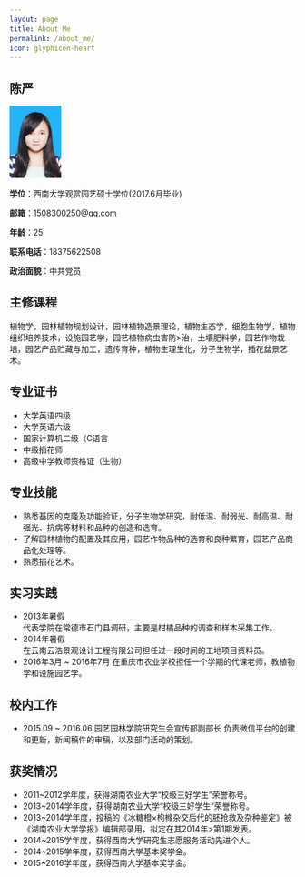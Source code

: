 ```yaml
---
layout: page
title: About Me
permalink: /about_me/
icon: glyphicon-heart
---
```


## 陈严

<img src="/static/images/chenyan.jpg" width="18%" height="18%" />

__学位__：西南大学观赏园艺硕士学位(2017.6月毕业) 

__邮箱__：1508300250@qq.com

__年龄__：25
 
__联系电话__：18375622508

__政治面貌__：中共党员


## 主修课程

植物学，园林植物规划设计，园林植物造景理论，植物生态学，细胞生物学，植物组织培养技术，设施园艺学，园艺植物病虫害防>治，土壤肥料学，园艺作物栽培，园艺产品贮藏与加工，遗传育种，植物生理生化，分子生物学，插花盆景艺术。

## 专业证书
* 大学英语四级
* 大学英语六级
* 国家计算机二级（C语言
* 中级插花师
* 高级中学教师资格证（生物）


## 专业技能
* 熟悉基因的克隆及功能验证，分子生物学研究，耐低温、耐弱光、耐高温、耐强光、抗病等材料和品种的创造和选育。
* 了解园林植物的配置及其应用，园艺作物品种的选育和良种繁育，园艺产品商品化处理等。
* 熟悉插花艺术。


## 实习实践
* 2013年暑假  
代表学院在常德市石门县调研，主要是柑橘品种的调查和样本采集工作。
* 2014年暑假  
在云南云浩景观设计工程有限公司担任过一段时间的工地项目资料员。
* 2016年3月 ~ 2016年7月
在重庆市农业学校担任一个学期的代课老师，教植物学和设施园艺学。

## 校内工作
* 2015.09 ~ 2016.06
园艺园林学院研究生会宣传部副部长
负责微信平台的创建和更新，新闻稿件的审稿，以及部门活动的策划。

## 获奖情况
* 2011~2012学年度，获得湖南农业大学“校级三好学生”荣誉称号。
* 2013~2014学年度，获得湖南农业大学“校级三好学生”荣誉称号。
* 2013~2014学年度，投稿的《冰糖橙×枸橼杂交后代的胚抢救及杂种鉴定》被《湖南农业大学学报》编辑部录用，拟定在其2014年>第1期发表。
* 2014~2015学年度，获得西南大学研究生志愿服务活动先进个人。
* 2014~2015学年度，获得西南大学基本奖学金。
* 2015~2016学年度，获得西南大学基本奖学金。
